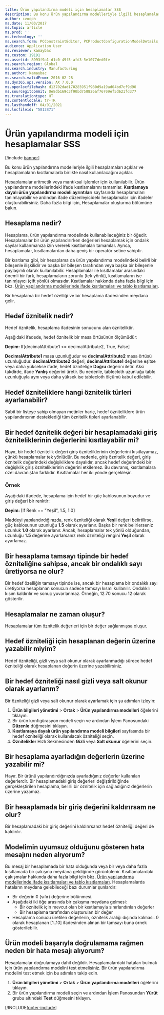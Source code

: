 ```yaml
---
title: Ürün yapılandırma modeli için hesaplamalar SSS
description: Bu konu ürün yapılandırma modelleriyle ilgili hesaplamaları açıklar ve hesaplamaların kısıtlamalarla birlikte nasıl kullanılacağını açıklar.
author: cvocph
ms.date: 11/03/2017
ms.topic: article
ms.prod: ''
ms.technology: ''
ms.search.form: PCConstraintEditor, PCProductConfigurationModelDetails, PCRuntimeConfigurator
audience: Application User
ms.reviewer: kamaybac
ms.custom: 19191
ms.assetid: 8993f9a1-d1c0-49f5-afd3-5e1077ded0fe
ms.search.region: Global
ms.search.industry: Manufacturing
ms.author: kamaybac
ms.search.validFrom: 2016-02-28
ms.dyn365.ops.version: AX 7.0.0
ms.openlocfilehash: d13702dad170285951f980d9a19ad04bd7cf9d90
ms.sourcegitcommit: 0e8db169c3f90bd750826af76709ef5d621fd377
ms.translationtype: HT
ms.contentlocale: tr-TR
ms.lasthandoff: 04/01/2021
ms.locfileid: "5812871"
---
```

# <a name="calculations-for-product-configuration-models-faq"></a>Ürün yapılandırma modeli için hesaplamalar SSS

[!include [banner](../includes/banner.md)]

Bu konu ürün yapılandırma modelleriyle ilgili hesaplamaları açıklar ve hesaplamaların kısıtlamalarla birlikte nasıl kullanılacağını açıklar.

Hesaplamalar aritmetik veya mantıksal işlemler için kullanılabilir. Ürün yapılandırma modellerindeki ifade kısıtlamalarını tamamlar. **Kısıtlamaya dayalı ürün yapılandırma modeli ayrıntıları** sayfasında hesaplamaları tanımlayabilir ve ardından ifade düzenleyicideki hesaplamalar için ifadeler oluşturabilirsiniz. Daha fazla bilgi için, Hesaplamalar oluşturma bölümüne bakın.

## <a name="what-is-a-calculation"></a>Hesaplama nedir?
Hesaplama, ürün yapılandırma modelinde kullanabileceğiniz bir öğedir. Hesaplamalar bir ürün yapılandırırken değerleri hesaplamak için ondalık sayılar kullanmanıza izin vererek kısıtlamaları tamamlar. Ayrıca, hesaplamalar, kısıtlamalardan daha geniş bir operatör setine sahiptir.  

Bir kısıtlama gibi, bir hesaplama da ürün yapılandırma modelindeki belirli bir bileşenle ilişkilidir ve başka bir bileşen tarafından veya başka bir bileşenle paylaşımlı olarak kullanılabilir. Hesaplamalar ile kısıtlamalar arasındaki önemli bir fark, hesaplamaların zorunlu (tek yönlü), kısıtlamaların ise tanımlayıcı (çift yönlü) olmasıdır. Kısıtlamalar hakkında daha fazla bilgi için bkz. [Ürün yapılandırma modellerinde ifade kısıtlamaları ve tablo kısıtlamaları](expression-constraints-table-constraints-product-configuration-models.md).  

Bir hesaplama bir hedef özelliği ve bir hesaplama ifadesinden meydana gelir.

## <a name="what-is-a-target-attribute"></a>Hedef öznitelik nedir?
Hedef öznitelik, hesaplama ifadesinin sonucunu alan özniteliktir.  

Aşağıdaki ifadede, hedef öznitelik bir masa örtüsünün ölçümüdür:  

**Deyim:** If\[decimalAttribute1 &lt;= decimalAttribute2, True, False\]  

**DecimalAttribute1** masa uzunluğudur ve **decimalAttribute2** masa örtüsü uzunluğudur. **decimalAttribute2** değeri, **decimalAttribute1** değerine eşitse veya daha yüksekse ifade, hedef özniteliğe **Doğru** değerini iletir. Aksi takdirde, ifade **Yanlış** değerini üretir. Bu nedenle, tablecloth uzunluğu tablo uzunluğuyla aynı veya daha yüksek ise tablecloth ölçümü kabul edilebilir.

## <a name="what-attribute-types-can-be-set-to-target-attributes"></a>Hedef özniteliklere hangi öznitelik türleri ayarlanabilir?
Sabit bir listeye sahip olmayan metinler hariç, hedef özniteliklere ürün yapılandırıcının desteklediği tüm öznitelik tipleri ayarlanabilir.

## <a name="can-the-value-of-a-target-attribute-restrict-the-values-of-the-input-attributes-in-a-calculation"></a>Bir hedef öznitelik değeri bir hesaplamadaki giriş özniteliklerinin değerlerini kısıtlayabilir mi?
Hayır, bir hedef öznitelik değeri giriş özniteliklerinin değerlerini kısıtlayamaz, çünkü hesaplamalar tek yönlüdür. Bu nedenle, giriş öznitelik değeri, giriş öznitelik değerindeki değişikliklere dayalıdır, ancak hedef değerindeki bir değişiklik giriş özniteliklerinin değerini etkilemez. Bu davranış, kısıtlamalara özel davranıştan farklıdır. Kısıtlamalar her iki yönde gerçekleşir.

### <a name="example"></a>Örnek

Aşağıdaki ifadede, hesaplama için hedef bir güç kablosunun boyudur ve giriş değeri bir renktir:  

**Deyim:** \[If Renk == "Yeşil", 1.5, 1.0\]  

Maddeyi yapılandırdığınızda, renk özniteliği olarak **Yeşil** değeri belirtilirse, güç kablosunun uzunluğu **1.5** olarak ayarlanır. Başka bir renk belirlerseniz uzunluk **1.0** olarak ayarlanır. Ancak, hesaplamalar tek yönlü olduğundan, uzunluğu **1.5** değerine ayarlarsanız renk özniteliği rengini **Yeşil** olarak ayarlamaz.

## <a name="what-happens-if-a-calculation-has-a-target-attribute-of-the-integer-type-but-a-calculation-generates-a-decimal-number"></a>Bir hesaplama tamsayı tipinde bir hedef özniteliğine sahipse, ancak bir ondalıklı sayı üretiyorsa ne olur?
Bir hedef özelliğin tamsayı tipinde ise, ancak bir hesaplama bir ondalıklı sayı üretiyorsa hesaplanan sonucun sadece tamsayı kısmı kullanılır. Ondalıklı kısım kaldırılır ve sonuç yuvarlanmaz. Örneğin, 12.70 sonucu 12 olarak gösterilir.

## <a name="when-do-calculations-occur"></a>Hesaplamalar ne zaman oluşur?
Hesaplamalar tüm öznitelik değerleri için bir değer sağlanmışsa oluşur.

## <a name="can-i-overwrite-the-value-that-is-calculated-for-the-target-attribute"></a>Hedef özniteliği için hesaplanan değerin üzerine yazabilir miyim?
Hedef özniteliği, gizli veya salt okunur olarak ayarlanmadığı sürece hedef özniteliği olarak hesaplanan değerin üzerine yazabilirsiniz.

## <a name="how-do-i-set-a-target-attribute-as-hidden-or-read-only"></a>Bir hedef özniteliği nasıl gizli veya salt okunur olarak ayarlarım?
Bir özniteliği gizli veya salt okunur olarak ayarlamak için şu adımları izleyin:

1.  **Ürün bilgileri yönetimi** &gt; **Ortak** &gt; **Ürün yapılandırma modelleri** öğelerini tıklayın.
2.  Bir ürün konfigürasyon modeli seçin ve ardından İşlem Panosundaki **Düzenle** düğmesini tıklayın.
3.  **Kısıtlamaya dayalı ürün yapılandırma modeli bilgileri** sayfasında bir hedef özniteliği olarak kullanılacak özniteliği seçin.
4.  **Öznitelikler** Hızlı Sekmesinden **Gizli** veya **Salt okunur** öğelerini seçin.

## <a name="can-a-calculation-overwrite-the-values-that-i-set"></a>Bir hesaplama ayarladığın değerlerin üzerine yazabilir mi?
Hayır. Bir ürünü yapılandırdığınızda ayarladığınız değerler kullanılan değerlerdir. Bir hesaplamadaki giriş değerleri değiştirildiğinde gerçekleştirilen hesaplama, belirli bir öznitelik için sağladığınız değerlerin üzerine yazamaz.

## <a name="what-happens-if-i-remove-an-input-value-in-a-calculation"></a>Bir hesaplamada bir giriş değerini kaldırırsam ne olur?
Bir hesaplamadaki bir giriş değerini kaldırırsanız hedef özniteliği değeri de kaldırılır.

## <a name="why-do-i-receive-an-error-message-that-says-that-my-model-is-in-contradiction"></a>Modelimin uyumsuz olduğunu gösteren hata mesajını neden alıyorum?
Bu mesaj bir hesaplamada bir hata olduğunda veya bir veya daha fazla kısıtlamada bir çakışma meydana geldiğinde görüntülenir. Kısıtlamalardaki çakışmalar hakkında daha fazla bilgi için bkz. [Ürün yapılandırma modellerinde ifade kısıtlamaları ve tablo kısıtlamaları](expression-constraints-table-constraints-product-configuration-models.md). Hesaplamalarda hataların meydana gelebileceği bazı durumlar şunlardır:

-   Bir değerin 0 (sıfır) değerine bölünmesi.
-   Aşağıdaki iki öğe arasında bir çakışma meydana gelmesi:
    -   Bir öznitelik için mevcut olan bir kısıtlamayla sınırlandırılan değerler
    -   Bir hesaplama tarafından oluşturulan bir değer
-   Hesaplama sonucu üretilen değerlerin, öznitelik aralığı dışında kalması. 0 olarak hesaplanan \[1..10\] ifadesinden alınan bir tamsayı buna örnek gösterilebilir.

## <a name="why-do-i-receive-an-error-message-even-though-i-successfully-validated-my-product-model"></a>Ürün modeli başarıyla doğrulamama rağmen neden bir hata mesajı alıyorum?
Hesaplamalar doğrulamaya dahil değildir. Hesaplamalardaki hataları bulmak için ürün yapılandırma modelini test etmelisiniz. Bir ürün yapılandırma modelini test etmek için bu adımları takip edin.

1.  **Ürün bilgileri yönetimi** &gt; **Ortak** &gt; **Ürün yapılandırma modelleri** öğelerini tıklayın.
2.  Bir ürün yapılandırma modeli seçin ve ardından İşlem Panosundan **Yürüt** grubu altındaki **Test** düğmesini tıklayın.






[!INCLUDE[footer-include](../../includes/footer-banner.md)]